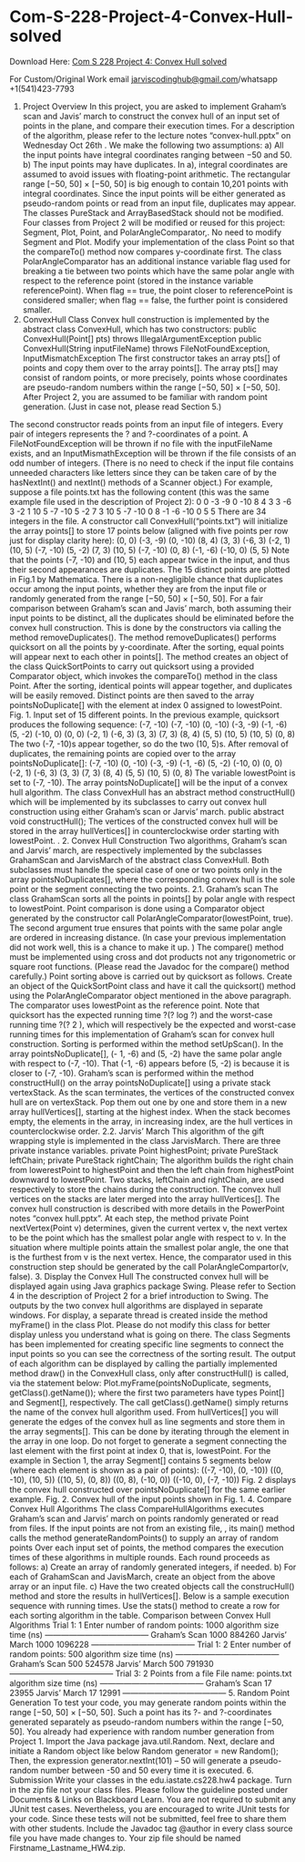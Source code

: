 # Com-S-228-Project-4-Convex-Hull-solved

Download Here: [Com S 228 Project 4: Convex Hull solved](https://jarviscodinghub.com/assignment/project-4-convex-hull-solution/)

For Custom/Original Work email jarviscodinghub@gmail.com/whatsapp +1(541)423-7793

1. Project Overview
In this project, you are asked to implement Graham’s scan and Javis’ march to construct the
convex hull of an input set of points in the plane, and compare their execution times. For a
description of the algorithm, please refer to the lecture notes “convex-hull.pptx” on
Wednesday Oct 26th
.
We make the following two assumptions:
a) All the input points have integral coordinates ranging between −50 and 50.
b) The input points may have duplicates.
In a), integral coordinates are assumed to avoid issues with floating-point arithmetic. The
rectangular range [−50, 50] × [−50, 50] is big enough to contain 10,201 points with integral
coordinates. Since the input points will be either generated as pseudo-random points or read
from an input file, duplicates may appear.
The classes PureStack and ArrayBasedStack should not be modified. Four classes from
Project 2 will be modified or reused for this project: Segment, Plot, Point, and
PolarAngleComparator,. No need to modify Segment and Plot.
Modify your implementation of the class Point so that the compareTo() method now compares
y-coordinate first. The class PolarAngleComparator has an additional instance variable
flag used for breaking a tie between two points which have the same polar angle with respect
to the reference point (stored in the instance variable referencePoint). When flag == true,
the point closer to referencePoint is considered smaller; when flag == false, the further
point is considered smaller.
2. ConvexHull Class
Convex hull construction is implemented by the abstract class ConvexHull, which has two
constructors:
public ConvexHull(Point[] pts) throws IllegalArgumentException
public ConvexHull(String inputFileName) throws FileNotFoundException,
InputMismatchException
The first constructor takes an array pts[] of points and copy them over to the array points[].
The array pts[] may consist of random points, or more precisely, points whose coordinates are
pseudo-random numbers within the range [−50, 50] × [−50, 50]. After Project 2, you are
assumed to be familiar with random point generation. (Just in case not, please read Section 5.)

The second constructor reads points from an input file of integers. Every pair of integers
represents the ? and ?-coordinates of a point. A FileNotFoundException will be thrown if no
file with the inputFileName exists, and an InputMismathException will be thrown if the file
consists of an odd number of integers. (There is no need to check if the input file contains
unneeded characters like letters since they can be taken care of by the hasNextInt() and
nextInt() methods of a Scanner object.)
For example, suppose a file points.txt has the following content (this was the same example
file used in the description of Project 2):
0 0 -3 -9 0 -10
8 4 3 3
-6 3
-2 1
10 5
-7 -10
5 -2
7 3 10 5
-7 -10 0 8
-1 -6
-10 0
5 5
There are 34 integers in the file. A constructor call ConvexHull(“points.txt”) will initialize
the array points[] to store 17 points below (aligned with five points per row just for display
clarity here):
(0, 0) (-3, -9) (0, -10) (8, 4) (3, 3)
(-6, 3) (-2, 1) (10, 5) (-7, -10) (5, -2)
(7, 3) (10, 5) (-7, -10) (0, 8) (-1, -6)
(-10, 0) (5, 5)
Note that the points (-7, -10) and (10, 5) each appear twice in the input, and thus their
second appearances are duplicates. The 15 distinct points are plotted in Fig.1 by Mathematica.
There is a non-negligible chance that duplicates occur among the input points, whether they are
from the input file or randomly generated from the range [−50, 50] × [−50, 50]. For a fair
comparison between Graham’s scan and Javis’ march, both assuming their input points to be
distinct, all the duplicates should be eliminated before the convex hull construction. This is done
by the constructors via calling the method removeDuplicates().
The method removeDuplicates() performs quicksort on all the points by y-coordinate. After
the sorting, equal points will appear next to each other in points[]. The method creates an
object of the class QuickSortPoints to carry out quicksort using a provided
Comparator object, which invokes the compareTo() method in the class Point. After
the sorting, identical points will appear together, and duplicates will be easily removed. Distinct
points are then saved to the array pointsNoDuplicate[] with the element at index 0 assigned
to lowestPoint.
Fig. 1. Input set of 15 different points.
In the previous example, quicksort produces the following sequence:
(-7, -10) (-7, -10) (0, -10) (-3, -9) (-1, -6)
(5, -2) (-10, 0) (0, 0) (-2, 1) (-6, 3)
(3, 3) (7, 3) (8, 4) (5, 5) (10, 5)
(10, 5) (0, 8)
The two (-7, -10)s appear together, so do the two (10, 5)s. After removal of duplicates,
the remaining points are copied over to the array pointsNoDuplicate[]:
(-7, -10) (0, -10) (-3, -9) (-1, -6) (5, -2)
(-10, 0) (0, 0) (-2, 1) (-6, 3) (3, 3)
(7, 3) (8, 4) (5, 5) (10, 5) (0, 8)
The variable lowestPoint is set to (-7, -10).
The array pointsNoDuplicate[] will be the input of a convex hull algorithm. The class
ConvexHull has an abstract method constructHull() which will be implemented by its
subclasses to carry out convex hull construction using either Graham’s scan or Jarvis’ march.
public abstract void constructHull();
The vertices of the constructed convex hull will be stored in the array hullVertices[] in
counterclockwise order starting with lowestPoint.
.
2. Convex Hull Construction
Two algorithms, Graham’s scan and Jarvis’ march, are respectively implemented by the
subclasses GrahamScan and JarvisMarch of the abstract class ConvexHull. Both subclasses
must handle the special case of one or two points only in the array pointsNoDuplicates[],
where the corresponding convex hull is the sole point or the segment connecting the two points.
2.1. Graham’s scan
The class GrahamScan sorts all the points in points[] by polar angle with respect to
lowestPoint. Point comparison is done using a Comparator object generated by the
constructor call PolarAngleComparator(lowestPoint, true). The second argument true
ensures that points with the same polar angle are ordered in increasing distance. (In case your
previous implementation did not work well, this is a chance to make it up. ) The compare()
method must be implemented using cross and dot products not any trigonometric or square root
functions. (Please read the Javadoc for the compare() method carefully.)
Point sorting above is carried out by quicksort as follows. Create an object of the
QuickSortPoint class and have it call the quicksort() method using the
PolarAngleComparator object mentioned in the above paragraph. The comparator uses
lowestPoint as the reference point. Note that quicksort has the expected running time
?(? log ?) and the worst-case running time ?(?
2
), which will respectively be the expected and
worst-case running times for this implementation of Graham’s scan for convex hull construction.
Sorting is performed within the method setUpScan(). In the array pointsNoDuplicate[], (-
1, -6) and (5, -2) have the same polar angle with respect to (-7, -10). That (-1, -6) appears
before (5, -2) is because it is closer to (-7, -10).
Graham’s scan is performed within the method constructHull() on the array
pointsNoDuplicate[] using a private stack vertexStack. As the scan terminates, the
vertices of the constructed convex hull are on vertexStack. Pop them out one by one and
store them in a new array hullVertices[], starting at the highest index. When the stack
becomes empty, the elements in the array, in increasing index, are the hull vertices in
counterclockwise order.
2.2. Jarvis’ March
This algorithm of the gift wrapping style is implemented in the class JarvisMarch. There are
three private instance variables.
private Point highestPoint;
private PureStack leftChain;
private PureStack rightChain;
The algorithm builds the right chain from lowerestPoint to highestPoint and then the left
chain from highestPoint downward to lowestPoint. Two stacks, leftChain and
rightChain, are used respectively to store the chains during the construction. The convex hull
vertices on the stacks are later merged into the array hullVertices[].
The convex hull construction is described with more details in the PowerPoint notes “convex
hull.pptx”. At each step, the method
private Point nextVertex(Point v)
determines, given the current vertex v, the next vertex to be the point which has the smallest
polar angle with respect to v. In the situation where multiple points attain the smallest polar
angle, the one that is the furthest from v is the next vertex. Hence, the comparator used in this
construction step should be generated by the call PolarAngleCompartor(v, false).
3. Display the Convex Hull
The constructed convex hull will be displayed again using Java graphics package Swing.
Please refer to Section 4 in the description of Project 2 for a brief introduction to Swing. The
outputs by the two convex hull algorithms are displayed in separate windows. For display, a
separate thread is created inside the method myFrame() in the class Plot. Please do not
modify this class for better display unless you understand what is going on there.
The class Segments has been implemented for creating specific line segments to connect the
input points so you can see the correctness of the sorting result.
The output of each algorithm can be displayed by calling the partially implemented method
draw() in the ConvexHull class, only after constructHull() is called, via the statement
below:
Plot.myFrame(pointsNoDuplicate, segments, getClass().getName());
where the first two parameters have types Point[] and Segment[], respectively. The call
getClass().getName() simply returns the name of the convex hull algorithm used. From
hullVertices[] you will generate the edges of the convex hull as line segments and store
them in the array segments[]. This can be done by iterating through the element in the array in
one loop. Do not forget to generate a segment connecting the last element with the first point at
index 0, that is, lowestPoint.
For the example in Section 1, the array Segment[] contains 5 segments below (where each
element is shown as a pair of points):
((-7, -10), (0, -10))
((0, -10), (10, 5))
((10, 5), (0, 8))
((0, 8), (-10, 0))
((-10, 0), (-7, -10))
Fig. 2 displays the convex hull constructed over pointsNoDuplicate[] for the same earlier
example.
Fig. 2. Convex hull of the input points shown in Fig. 1.
4. Compare Convex Hull Algorithms
The class CompareHullAlgorithms executes Graham’s scan and Jarvis’ march on points
randomly generated or read from files. If the input points are not from an existing file, , its
main() method calls the method generateRandomPoints() to supply an array of random
points Over each input set of points, the method compares the execution times of these
algorithms in multiple rounds. Each round proceeds as follows:
a) Create an array of randomly generated integers, if needed.
b) For each of GrahamScan and JavisMarch, create an object from the above array or an
input file.
c) Have the two created objects call the construcHull() method and store the results in
hullVertices[].
Below is a sample execution sequence with running times. Use the stats() method to create
a row for each sorting algorithm in the table.
Comparison between Convex Hull Algorithms
Trial 1: 1
Enter number of random points: 1000
algorithm size time (ns)
—————————————
Graham’s Scan 1000 884260
Jarvis’ March 1000 1096228
—————————————
Trial 1: 2
Enter number of random points: 500
algorithm size time (ns)
—————————————
Graham’s Scan 500 524578
Jarvis’ March 500 791930
—————————————
Trial 3: 2
Points from a file
File name: points.txt
algorithm size time (ns)
—————————————
Graham’s Scan 17 23955
Jarvis’ March 17 12991
—————————————
5. Random Point Generation
To test your code, you may generate random points within the range [−50, 50] × [−50, 50].
Such a point has its ?- and ?-coordinates generated separately as pseudo-random numbers
within the range [−50, 50]. You already had experience with random number generation from
Project 1. Import the Java package java.util.Random. Next, declare and initiate a Random
object like below
Random generator = new Random();
Then, the expression
generator.nextInt(101) – 50
will generate a pseudo-random number between -50 and 50 every time it is executed.
6. Submission
Write your classes in the edu.iastate.cs228.hw4 package. Turn in the zip file not your
class files. Please follow the guideline posted under Documents & Links on Blackboard Learn.
You are not required to submit any JUnit test cases. Nevertheless, you are encouraged to write
JUnit tests for your code. Since these tests will not be submitted, feel free to share them with
other students.
Include the Javadoc tag @author in every class source file you have made changes to. Your zip
file should be named Firstname_Lastname_HW4.zip.

